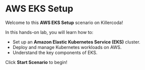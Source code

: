 # AWS EKS Setup

Welcome to this **AWS EKS Setup** scenario on Killercoda!  

In this hands-on lab, you will learn how to:
- Set up an **Amazon Elastic Kubernetes Service (EKS)** cluster.
- Deploy and manage Kubernetes workloads on AWS.
- Understand the key components of EKS.

Click **Start Scenario** to begin! 
